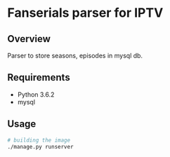 # Fanserials parser for IPTV

## Overview
Parser to store seasons, episodes in mysql db.

## Requirements
- Python 3.6.2
- mysql

## Usage

```bash
# building the image
./manage.py runserver
```
